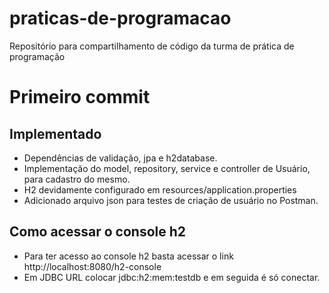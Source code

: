 # praticas-de-programacao
Repositório para compartilhamento de código da turma de prática de programação

# Primeiro commit
## Implementado
- Dependências de validação, jpa e h2database.
- Implementação do model, repository, service e controller de Usuário, para cadastro do mesmo.
- H2 devidamente configurado em resources/application.properties
- Adicionado arquivo json para testes de criação de usuário no Postman.

## Como acessar o console h2
- Para ter acesso ao console h2 basta acessar o link http://localhost:8080/h2-console
- Em JDBC URL colocar jdbc:h2:mem:testdb e em seguida é só conectar.
